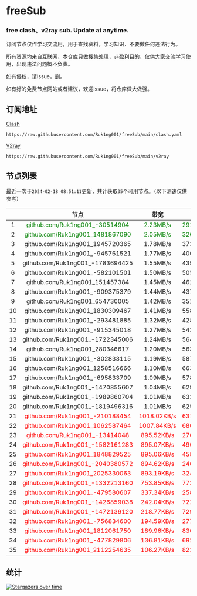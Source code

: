 # freeSub
### free clash、v2ray sub. Update at anytime.

订阅节点仅作学习交流用，用于查找资料，学习知识，不要做任何违法行为。

所有资源均来自互联网，本仓库只做搜集处理，非盈利目的，仅供大家交流学习使用，出现违法问题概不负责。

如有侵权，请Issue，删。

如有好的免费节点网站或者建议，欢迎Issue，将仓库做大做强。

## 订阅地址
[Clash](https://raw.githubusercontent.com/Ruk1ng001/freeSub/main/clash.yaml)
```
https://raw.githubusercontent.com/Ruk1ng001/freeSub/main/clash.yaml
```
[V2ray](https://raw.githubusercontent.com/Ruk1ng001/freeSub/main/v2ray)
```
https://raw.githubusercontent.com/Ruk1ng001/freeSub/main/v2ray
```

## 节点列表

最近一次于`2024-02-18 08:51:11`更新，共计获取`35`个可用节点。（以下测速仅供参考）

|  | 节点 | 带宽 | 延迟 |
|:-:|:--:|:--:|:--:|
 | 1 | <font color=green>github.com/Ruk1ng001_-30514904</font> | <font color=green>2.23MB/s</font> | <font color=green>291.00ms</font> |
 | 2 | <font color=green>github.com/Ruk1ng001_1481867090</font> | <font color=green>2.05MB/s</font> | <font color=green>326.00ms</font> |
 | 3 | github.com/Ruk1ng001_1945720365 | 1.78MB/s | 373.00ms |
 | 4 | github.com/Ruk1ng001_-945761521 | 1.77MB/s | 400.00ms |
 | 5 | github.com/Ruk1ng001_-1783694425 | 1.55MB/s | 439.00ms |
 | 6 | github.com/Ruk1ng001_-582101501 | 1.50MB/s | 505.00ms |
 | 7 | github.com/Ruk1ng001_151457384 | 1.45MB/s | 462.00ms |
 | 8 | github.com/Ruk1ng001_-909375379 | 1.44MB/s | 437.00ms |
 | 9 | github.com/Ruk1ng001_654730005 | 1.42MB/s | 351.00ms |
 | 10 | github.com/Ruk1ng001_1830309467 | 1.41MB/s | 558.00ms |
 | 11 | github.com/Ruk1ng001_-293481885 | 1.32MB/s | 428.00ms |
 | 12 | github.com/Ruk1ng001_-915345018 | 1.27MB/s | 542.00ms |
 | 13 | github.com/Ruk1ng001_-1722345006 | 1.24MB/s | 564.00ms |
 | 14 | github.com/Ruk1ng001_280346617 | 1.20MB/s | 563.00ms |
 | 15 | github.com/Ruk1ng001_-302833115 | 1.19MB/s | 587.00ms |
 | 16 | github.com/Ruk1ng001_1258516666 | 1.10MB/s | 663.00ms |
 | 17 | github.com/Ruk1ng001_-695833709 | 1.09MB/s | 578.00ms |
 | 18 | github.com/Ruk1ng001_-1470855607 | 1.04MB/s | 629.00ms |
 | 19 | github.com/Ruk1ng001_-1989860704 | 1.01MB/s | 633.00ms |
 | 20 | github.com/Ruk1ng001_-1819496316 | 1.01MB/s | 625.00ms |
 | 21 | <font color=red>github.com/Ruk1ng001_-210188454</font> | <font color=red>1018.02KB/s</font> | <font color=red>637.00ms</font> |
 | 22 | <font color=red>github.com/Ruk1ng001_1062587464</font> | <font color=red>1007.84KB/s</font> | <font color=red>680.00ms</font> |
 | 23 | <font color=red>github.com/Ruk1ng001_-13414048</font> | <font color=red>895.52KB/s</font> | <font color=red>276.00ms</font> |
 | 24 | <font color=red>github.com/Ruk1ng001_-1582161283</font> | <font color=red>895.07KB/s</font> | <font color=red>490.00ms</font> |
 | 25 | <font color=red>github.com/Ruk1ng001_1848829525</font> | <font color=red>895.06KB/s</font> | <font color=red>458.00ms</font> |
 | 26 | <font color=red>github.com/Ruk1ng001_-2040380572</font> | <font color=red>894.62KB/s</font> | <font color=red>246.00ms</font> |
 | 27 | <font color=red>github.com/Ruk1ng001_2025330063</font> | <font color=red>893.19KB/s</font> | <font color=red>324.00ms</font> |
 | 28 | <font color=red>github.com/Ruk1ng001_-1332213160</font> | <font color=red>753.85KB/s</font> | <font color=red>773.00ms</font> |
 | 29 | <font color=red>github.com/Ruk1ng001_-479580607</font> | <font color=red>337.34KB/s</font> | <font color=red>258.00ms</font> |
 | 30 | <font color=red>github.com/Ruk1ng001_-1426859038</font> | <font color=red>242.04KB/s</font> | <font color=red>722.00ms</font> |
 | 31 | <font color=red>github.com/Ruk1ng001_-1472139120</font> | <font color=red>218.77KB/s</font> | <font color=red>729.00ms</font> |
 | 32 | <font color=red>github.com/Ruk1ng001_-756834600</font> | <font color=red>194.59KB/s</font> | <font color=red>277.00ms</font> |
 | 33 | <font color=red>github.com/Ruk1ng001_1812061750</font> | <font color=red>189.96KB/s</font> | <font color=red>830.00ms</font> |
 | 34 | <font color=red>github.com/Ruk1ng001_-477829806</font> | <font color=red>136.81KB/s</font> | <font color=red>692.00ms</font> |
 | 35 | <font color=red>github.com/Ruk1ng001_2112254635</font> | <font color=red>106.27KB/s</font> | <font color=red>823.00ms</font> |


## 统计

[![Stargazers over time](https://starchart.cc/Ruk1ng001/freeSub.svg)](https://starchart.cc/Ruk1ng001/freeSub)